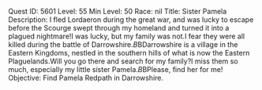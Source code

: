 Quest ID: 5601
Level: 55
Min Level: 50
Race: nil
Title: Sister Pamela
Description: I fled Lordaeron during the great war, and was lucky to escape before the Scourge swept through my homeland and turned it into a plagued nightmare!I was lucky, but my family was not.I fear they were all killed during the battle of Darrowshire.$B$BDarrowshire is a village in the Eastern Kingdoms, nestled in the southern hills of what is now the Eastern Plaguelands.Will you go there and search for my family?I miss them so much, especially my little sister Pamela.$B$BPlease, find her for me!
Objective: Find Pamela Redpath in Darrowshire.
